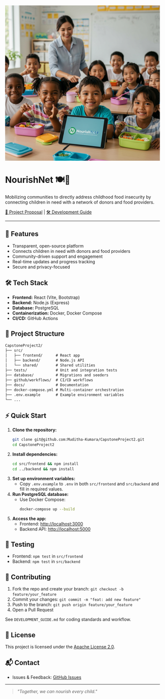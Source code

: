 ![NourishNet Banner](./docs/assets/happy_child.png)

# NourishNet 🍽️🌱

Mobilizing communities to directly address childhood food insecurity by connecting children in need with a network of donors and food providers.

[📄 Project Proposal](./docs/PROJECT_PROPOSAL.md) | [🛠️ Development Guide](./docs/DEVELOPMENT_GUIDE.md)

---

## 🚀 Features
- Transparent, open-source platform
- Connects children in need with donors and food providers
- Community-driven support and engagement
- Real-time updates and progress tracking
- Secure and privacy-focused

## 🛠️ Tech Stack
- **Frontend:** React (Vite, Bootstrap)
- **Backend:** Node.js (Express)
- **Database:** PostgreSQL
- **Containerization:** Docker, Docker Compose
- **CI/CD:** GitHub Actions

## 📁 Project Structure
```text
CapstoneProject2/
├── src/
│   ├── frontend/      # React app
│   ├── backend/       # Node.js API
│   └── shared/        # Shared utilities
├── tests/             # Unit and integration tests
├── database/          # Migrations and seeders
├── github/workflows/  # CI/CD workflows
├── docs/              # Documentation
├── docker-compose.yml # Multi-container orchestration
├── .env.example       # Example environment variables
└── ...
```

## ⚡ Quick Start
1. **Clone the repository:**
   ```bash
   git clone git@github.com:Muditha-Kumara/CapstoneProject2.git
   cd CapstoneProject2
   ```
2. **Install dependencies:**
   ```bash
   cd src/frontend && npm install
   cd ../backend && npm install
   ```
3. **Set up environment variables:**
   - Copy `.env.example` to `.env` in both `src/frontend` and `src/backend` and fill in required values.
4. **Run PostgreSQL database:**
   - Use Docker Compose:
     ```bash
     docker-compose up --build
     ```
5. **Access the app:**
   - Frontend: [http://localhost:3000](http://localhost:3000)
   - Backend API: [http://localhost:5000](http://localhost:5000)

## 🧪 Testing
- Frontend: `npm test` in `src/frontend`
- Backend: `npm test` in `src/backend`

## 🤝 Contributing
1. Fork the repo and create your branch: `git checkout -b feature/your_feature`
2. Commit your changes: `git commit -m "feat: add new feature"`
3. Push to the branch: `git push origin feature/your_feature`
4. Open a Pull Request

See `DEVELOPMENT_GUIDE.md` for coding standards and workflow.

## 📄 License
This project is licensed under the [Apache License 2.0](https://www.apache.org/licenses/LICENSE-2.0).

## 📬 Contact
- Issues & Feedback: [GitHub Issues](https://github.com/Muditha-Kumara/CapstoneProject2/issues)

---

> _"Together, we can nourish every child."_
